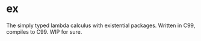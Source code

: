 # ex

The simply typed lambda calculus with existential packages. Written in C99, compiles to C99. WIP for sure.
